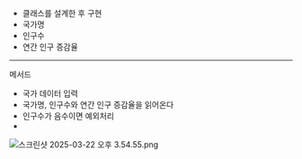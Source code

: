 

- 클래스를 설계한 후 구현
- 국가명 
- 인구수
- 연간 인구 증감율 



--- 
메서드 
- 국가 데이터 입력 
- 국가명, 인구수와 연간 인구 증감율을 읽어온다
- 인구수가 음수이면 예외처리 
- 
![스크린샷 2025-03-22 오후 3.54.55.png](..%2F..%2F..%2F..%2F..%2F..%2F..%2Fvar%2Ffolders%2Fm4%2Fn9zxyvgx4lx03pl_7nrbhpyr0000gn%2FT%2FTemporaryItems%2FNSIRD_screencaptureui_TIpuc8%2F%EC%8A%A4%ED%81%AC%EB%A6%B0%EC%83%B7%202025-03-22%20%EC%98%A4%ED%9B%84%203.54.55.png)
